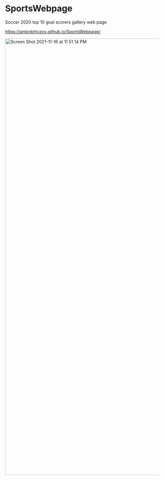 # SportsWebpage
Soccer 2020 top 10 goal scorers gallery web page

<https://antonkhlyzov.github.io/SportsWebpage/>

<img width="1426" alt="Screen Shot 2021-11-16 at 11 51 14 PM" src="https://user-images.githubusercontent.com/72957355/142136977-2efe6287-9f76-4016-8e82-21427089ac3f.png">
